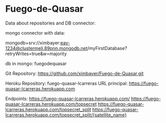 # Fuego-de-Quasar

Data about repositories and DB connector:

mongo connector with data:

mongodb+srv://ximbayer:eav-1234@clustermeli.89pnn.mongodb.net/myFirstDatabase?retryWrites=true&w=majority

db in mongo: fuegodequasar

Git Repository: https://github.com/ximbayer/Fuego-de-Quasar.git

Heroku Repository: fuego-quasar-lcarreras
		   URL principal: https://fuego-quasar-lcarreras.herokuapp.com
		   
Endpoints:	https://fuego-quasar-lcarreras.herokuapp.com/
		https://fuego-quasar-lcarreras.herokuapp.com/topsecret
		https://fuego-quasar-lcarreras.herokuapp.com/topsecret_split
		https://fuego-quasar-lcarreras.herokuapp.com/topsecret_split/{satellite_name}

